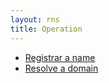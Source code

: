 ```yaml
---
layout: rns
title: Operation
---
```


- [Registrar a name](Registrar-a-name)
- [Resolve a domain](Resolve-a-domain)
